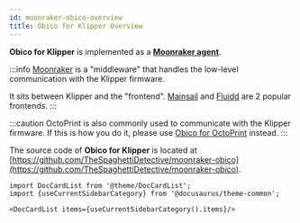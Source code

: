 ```yaml
---
id: moonraker-obico-overview
title: Obico for Klipper Overview
---
```


**Obico for Klipper** is implemented as a [**Moonraker agent**](https://moonraker.readthedocs.io/en/latest/web_api/).


:::info
[Moonraker](https://moonraker.readthedocs.io/en/latest/web_api/) is a "middleware" that handles the low-level communication with the Klipper firmware.

It sits between Klipper and the "frontend". [Mainsail](https://docs.mainsail.xyz/) and [Fluidd](https://docs.fluidd.xyz/) are 2 popular frontends.
:::

:::caution
OctoPrint is also commonly used to communicate with the Klipper firmware. If this is how you do it, please use [Obico for OctoPrint](/docs/user-guides/octoprint-plugin-setup/) instead.
:::

The source code of **Obico for Klipper** is located at [https://github.com/TheSpaghettiDetective/moonraker-obico](https://github.com/TheSpaghettiDetective/moonraker-obico).


```mdx-code-block
import DocCardList from '@theme/DocCardList';
import {useCurrentSidebarCategory} from '@docusaurus/theme-common';

<DocCardList items={useCurrentSidebarCategory().items}/>
```
